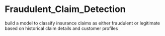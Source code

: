 # Fraudulent_Claim_Detection
build a model to classify insurance claims as either fraudulent or legitimate based on historical claim details and customer profiles
